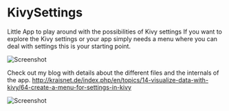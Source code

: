 # KivySettings
Little App to play around with the possibilities of Kivy settings
If you want to explore the Kivy settings or your app simply needs a menu where you can deal with settings this is your starting point.

![Screenshot](http://kraisnet.de/images/menu_blank.png)

Check out my blog with details about the different files and the internals of the app.
http://kraisnet.de/index.php/en/topics/14-visualize-data-with-kivy/64-create-a-menu-for-settings-in-kivy

![Screenshot](http://kraisnet.de/images/setting_example.png)
